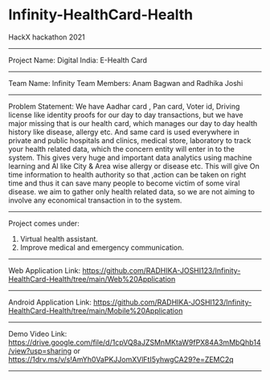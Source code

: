 # Infinity-HealthCard-Health
HackX hackathon 2021
*******************************************************
Project Name: Digital India: E-Health Card
*******************************************************
Team Name: Infinity
Team Members: Anam Bagwan and Radhika Joshi
*******************************************************
Problem Statement: We have Aadhar card , Pan card, Voter id, Driving license like identity proofs for our day to day transactions, but we have major missing that is our health card, which manages our day to day health history like disease, allergy etc. And same card is used everywhere in private and public hospitals and clinics, medical store, laboratory to track your health related data, which the concern entity will enter in to the system. This gives very huge and important data analytics using machine learning and Al like City & Area wise allergy or disease etc. This will give On time information to health authority so that ,action can be taken on right time and thus it can save many people to become victim of some viral disease. we aim to gather only health related data, so we are not aiming to involve any economical transaction in to the system. 
*******************************************************
Project comes under:
1. Virtual health assistant.
2. Improve medical and emergency communication.
*******************************************************
Web Application Link: 
https://github.com/RADHIKA-JOSHI123/Infinity-HealthCard-Health/tree/main/Web%20Application
*******************************************************
Android Application Link:
https://github.com/RADHIKA-JOSHI123/Infinity-HealthCard-Health/tree/main/Mobile%20Application
*******************************************************
Demo Video Link:
https://drive.google.com/file/d/1cpVQ8aJZSMnMKtaW9fPX84A3mMbQhb14/view?usp=sharing
or
https://1drv.ms/v/s!AmYh0VaPKJJomXVlFtI5yhwgCA29?e=ZEMC2q
*******************************************************

